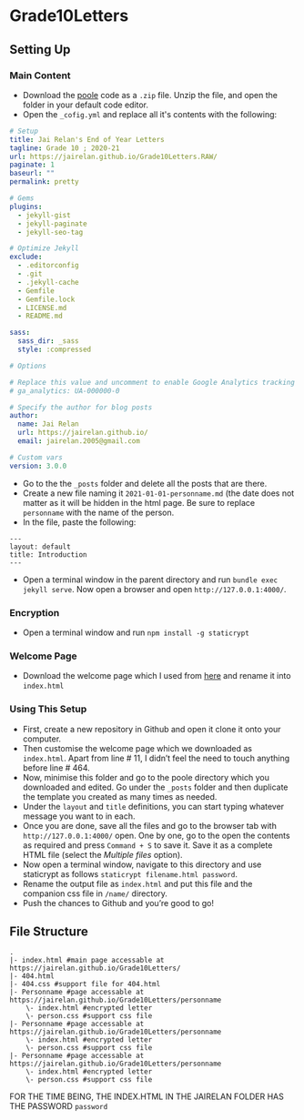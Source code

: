 # Grade10Letters
## Setting Up
### Main Content
- Download the [poole](https://github.com/poole/poole) code as a `.zip` file. Unzip the file, and open the folder in your default code editor.
- Open the `_cofig.yml` and replace all it's contents with the following:

```yml
# Setup
title: Jai Relan's End of Year Letters
tagline: Grade 10 ; 2020-21
url: https://jairelan.github.io/Grade10Letters.RAW/
paginate: 1
baseurl: ""
permalink: pretty

# Gems
plugins:
  - jekyll-gist
  - jekyll-paginate
  - jekyll-seo-tag

# Optimize Jekyll
exclude:
  - .editorconfig
  - .git
  - .jekyll-cache
  - Gemfile
  - Gemfile.lock
  - LICENSE.md
  - README.md

sass:
  sass_dir: _sass
  style: :compressed

# Options

# Replace this value and uncomment to enable Google Analytics tracking
# ga_analytics: UA-000000-0

# Specify the author for blog posts
author:
  name: Jai Relan
  url: https://jairelan.github.io/
  email: jairelan.2005@gmail.com

# Custom vars
version: 3.0.0
```

- Go to the the `_posts` folder and delete all the posts that are there.
- Create a new file naming it `2021-01-01-personname.md` (the date does not matter as it will be hidden in the html page. Be sure to replace `personname` with the name of the person. 
- In the file, paste the following:
```
---
layout: default
title: Introduction
---
```
- Open a terminal window in the parent directory and run `bundle exec jekyll serve`. Now open a browser and open `http://127.0.0.1:4000/`. 

### Encryption
- Open a terminal window and run `npm install -g staticrypt`

### Welcome Page
- Download the welcome page which I used from [here](https://github.com/wildbit/postmark-templates/blob/master/templates-inlined/plain/welcome/content.html) and rename it into `index.html`

### Using This Setup
- First, create a new repository in Github and open it clone it onto your computer. 
- Then customise the welcome page which we downloaded as `index.html`. Apart from line # 11, I didn’t feel the need to touch anything before line # 464. 
- Now, minimise this folder and go to the poole directory which you downloaded and edited. Go under the `_posts` folder and then duplicate the template you created as many times as needed. 
- Under the `layout` and `title` definitions, you can start typing whatever message you want to in each.
- Once you are done, save all the files and go to the browser tab with `http://127.0.0.1:4000/` open. One by one, go to the open the contents as required and press `Command + S` to save it. Save it as a complete HTML file (select the *Multiple files* option). 
- Now open a terminal window, navigate to this directory and use staticrypt as follows `staticrypt filename.html password`.
- Rename the output file as `index.html` and put this file and the companion css file in `/name/` directory. 
- Push the chances to Github and you’re good to go!

## File Structure
```
.
|- index.html #main page accessable at https://jairelan.github.io/Grade10Letters/
|- 404.html
|- 404.css #support file for 404.html
|- Personname #page accessable at https://jairelan.github.io/Grade10Letters/personname
	\- index.html #encrypted letter
	\- person.css #support css file
|- Personname #page accessable at https://jairelan.github.io/Grade10Letters/personname
	\- index.html #encrypted letter
	\- person.css #support css file
|- Personname #page accessable at https://jairelan.github.io/Grade10Letters/personname
	\- index.html #encrypted letter
	\- person.css #support css file
```


FOR THE TIME BEING, THE INDEX.HTML IN THE JAIRELAN FOLDER HAS THE PASSWORD `password`

